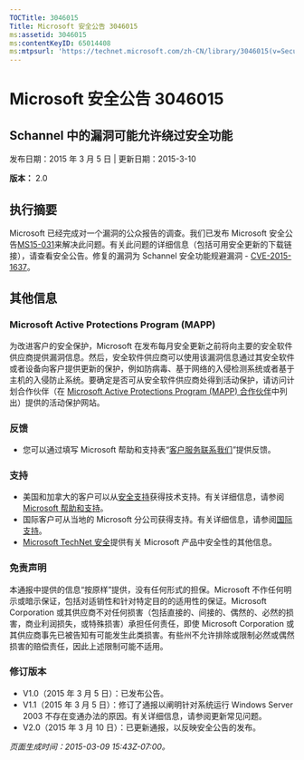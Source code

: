 ```yaml
---
TOCTitle: 3046015
Title: Microsoft 安全公告 3046015
ms:assetid: 3046015
ms:contentKeyID: 65014408
ms:mtpsurl: 'https://technet.microsoft.com/zh-CN/library/3046015(v=Security.10)'
---
```



Microsoft 安全公告 3046015
==========================

Schannel 中的漏洞可能允许绕过安全功能
-------------------------------------

发布日期：2015 年 3 月 5 日 | 更新日期：2015-3-10

**版本：** 2.0

执行摘要
--------

Microsoft 已经完成对一个漏洞的公众报告的调查。我们已发布 Microsoft 安全公告[MS15-031](https://technet.microsoft.com/zh-cn/library/security/ms15-031)来解决此问题。有关此问题的详细信息（包括可用安全更新的下载链接），请查看安全公告。修复的漏洞为 Schannel 安全功能规避漏洞 - [CVE-2015-1637](https://www.cve.mitre.org/cgi-bin/cvename.cgi?name=cve-2015-1637)。

其他信息
--------

### Microsoft Active Protections Program (MAPP)

为改进客户的安全保护，Microsoft 在发布每月安全更新之前将向主要的安全软件供应商提供漏洞信息。然后，安全软件供应商可以使用该漏洞信息通过其安全软件或者设备向客户提供更新的保护，例如防病毒、基于网络的入侵检测系统或者基于主机的入侵防止系统。要确定是否可从安全软件供应商处得到活动保护，请访问计划合作伙伴（在 [Microsoft Active Protections Program (MAPP) 合作伙伴](https://technet.microsoft.com/zh-cn/security/dn467918)中列出）提供的活动保护网站。

### 反馈

-   您可以通过填写 Microsoft 帮助和支持表“[客户服务联系我们](https://support.microsoft.com/kb/?scid=sw;en;1257&amp;showpage=1&amp;ws=technet&amp;sd=tech)”提供反馈。

### 支持

-   美国和加拿大的客户可以从[安全支持](https://go.microsoft.com/fwlink/?linkid=21131)获得技术支持。有关详细信息，请参阅 [Microsoft 帮助和支持](https://support.microsoft.com/?ln=zh-cn)。
-   国际客户可从当地的 Microsoft 分公司获得支持。有关详细信息，请参阅[国际支持](https://go.microsoft.com/fwlink/?linkid=21155)。
-   [Microsoft TechNet 安全](https://technet.microsoft.com/zh-cn/security/default.aspx)提供有关 Microsoft 产品中安全性的其他信息。

### 免责声明

本通报中提供的信息“按原样”提供，没有任何形式的担保。Microsoft 不作任何明示或暗示保证，包括对适销性和针对特定目的的适用性的保证。Microsoft Corporation 或其供应商不对任何损害（包括直接的、间接的、偶然的、必然的损害，商业利润损失，或特殊损害）承担任何责任，即使 Microsoft Corporation 或其供应商事先已被告知有可能发生此类损害。有些州不允许排除或限制必然或偶然损害的赔偿责任，因此上述限制可能不适用。

### 修订版本

-   V1.0（2015 年 3 月 5 日）：已发布公告。
-   V1.1（2015 年 3 月 5 日）：修订了通报以阐明针对系统运行 Windows Server 2003 不存在变通办法的原因。有关详细信息，请参阅更新常见问题。
-   V2.0（2015 年 3 月 10 日）：已更新通报，以反映安全公告的发布。

*页面生成时间：2015-03-09 15:43Z-07:00。*

